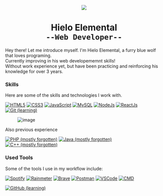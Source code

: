 <p align="center">
  <img src="https://avatars.githubusercontent.com/u/136840526?s=250" border-radius="50%">
  <h1 align="center">Hielo Elemental<br><code>--Web Developer--</code></h1>
  <p align="left">
    Hey there! Let me introduce myself. I'm Hielo Elemental, a furry blue wolf that loves programing.<br>
    Currently improving in his web developememnt skills!<br>
    Without work experience yet, but have been practicing and reinforcing his knowledge for over 3 years. 
  </p>
</p>


### Skills
Here are some of the skills and technologies I work with.

[![HTML5](https://img.shields.io/badge/html5-black?style=for-the-badge&logo=html5)](https://github.com/HieloElemental)
[![CSS3](https://img.shields.io/badge/css3-black?style=for-the-badge&logo=css3)](https://github.com/HieloElemental)
[![JavaScript](https://img.shields.io/badge/javascript-black?style=for-the-badge&logo=javascript)](https://github.com/HieloElemental)
[![MySQL](https://img.shields.io/badge/mysql-black?style=for-the-badge&logo=mysql)](https://github.com/HieloElemental)
[![NodeJs](https://img.shields.io/badge/node.js-black?style=for-the-badge&logo=node.js)](https://github.com/HieloElemental)
[![ReactJs](https://img.shields.io/badge/react-black?style=for-the-badge&logo=react)](https://github.com/HieloElemental)
[![Git (learning)](https://img.shields.io/badge/git(learning)-black?style=for-the-badge&logo=git)](https://github.com/HieloElemental)

&nbsp;&nbsp;&nbsp;&nbsp;&nbsp;&nbsp;&nbsp;&nbsp;&nbsp;&nbsp;![image](https://github-readme-stats.vercel.app/api/top-langs/?username=HieloElemental&theme=dark)

Also previous experience

[![PHP (mostly forgotten)](https://img.shields.io/badge/php(mostly%20forgotten)-black?style=for-the-badge&logo=php)](https://github.com/HieloElemental)
[![Java (mostly forgotten)](https://img.shields.io/badge/java(mostly%20forgotten)-black?style=for-the-badge&logo=java)](https://github.com/HieloElemental)
[![C++ (mostly forgotten)](https://img.shields.io/badge/c%2b%2b(mostly%20forgotten)-black?style=for-the-badge&logo=cplusplus)](https://github.com/HieloElemental)


### Used Tools
Some of the tools I use in my workflow include:

[![Spotify](https://img.shields.io/badge/spotify-black?style=for-the-badge&logo=spotify)](https://github.com/HieloElemental)
[![Rainmeter](https://img.shields.io/badge/rainmeter-black?style=for-the-badge&logo=rainmeter)](https://github.com/HieloElemental)
[![Brave](https://img.shields.io/badge/brave-black?style=for-the-badge&logo=brave)](https://github.com/HieloElemental)
[![Postman](https://img.shields.io/badge/postman-black?style=for-the-badge&logo=postman)](https://github.com/HieloElemental)
[![VSCode](https://img.shields.io/badge/VSCode-black?style=for-the-badge&logo=visualstudiocode)](https://github.com/HieloElemental)
[![CMD](https://img.shields.io/badge/CMD-black?style=for-the-badge&logo=windowsterminal)](https://github.com/HieloElemental)

[![GitHub (learning)](https://img.shields.io/badge/github(learning)-black?style=for-the-badge&logo=github)](https://github.com/HieloElemental)

<!--
**HieloElemental/HieloElemental** is a ✨ _special_ ✨ repository because its `README.md` (this file) appears on your GitHub profile.

Here are some ideas to get you started:

- 🔭 I’m currently working on ...
- 🌱 I’m currently learning ...
- 👯 I’m looking to collaborate on ...
- 🤔 I’m looking for help with ...
- 💬 Ask me about ...
- 📫 How to reach me: ...
- 😄 Pronouns: ...
- ⚡ Fun fact: ...
-->
